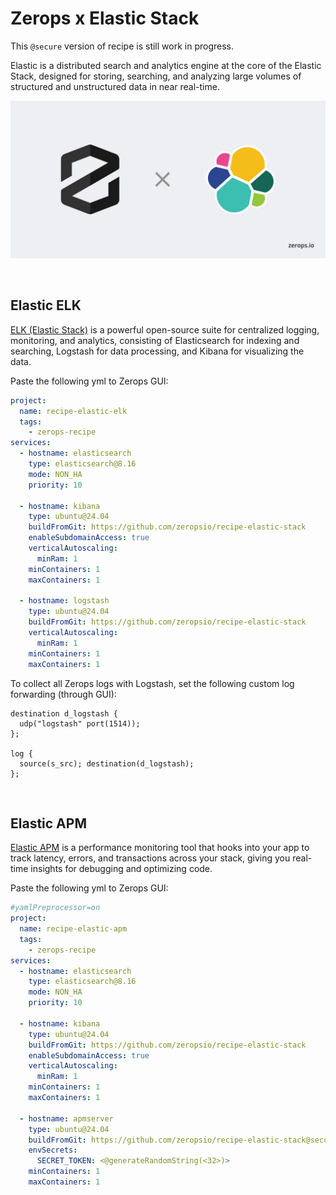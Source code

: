 # Zerops x Elastic Stack

This `@secure` version of recipe is still work in progress.

Elastic is a distributed search and analytics engine at the core of the Elastic Stack, designed for storing, searching, and analyzing large volumes of structured and unstructured data in near real-time.

![elastic](https://github.com/zeropsio/recipe-shared-assets/blob/main/covers/svg/cover-elastic.svg)

<br/>

## Elastic ELK

[ELK (Elastic Stack)](https://www.elastic.co/elastic-stack/) is a powerful open-source suite for centralized logging, monitoring, and analytics, consisting of Elasticsearch for indexing and searching, Logstash for data processing, and Kibana for visualizing the data.

Paste the following yml to Zerops GUI:
```yaml
project:
  name: recipe-elastic-elk
  tags:
    - zerops-recipe
services:
  - hostname: elasticsearch
    type: elasticsearch@8.16
    mode: NON_HA
    priority: 10

  - hostname: kibana
    type: ubuntu@24.04
    buildFromGit: https://github.com/zeropsio/recipe-elastic-stack
    enableSubdomainAccess: true
    verticalAutoscaling:
      minRam: 1
    minContainers: 1
    maxContainers: 1

  - hostname: logstash
    type: ubuntu@24.04
    buildFromGit: https://github.com/zeropsio/recipe-elastic-stack
    verticalAutoscaling:
      minRam: 1
    minContainers: 1
    maxContainers: 1
```

To collect all Zerops logs with Logstash, set the following custom log forwarding (through GUI):
```
destination d_logstash {
  udp("logstash" port(1514));
};

log {
  source(s_src); destination(d_logstash);
};
```

<br/>

## Elastic APM

[Elastic APM](https://www.elastic.co/what-is/application-performance-monitoring) is a performance monitoring tool that hooks into your app to track latency, errors, and transactions across your stack, giving you real-time insights for debugging and optimizing code.

Paste the following yml to Zerops GUI:
```yaml
#yamlPreprocessor=on
project:
  name: recipe-elastic-apm
  tags:
    - zerops-recipe
services:
  - hostname: elasticsearch
    type: elasticsearch@8.16
    mode: NON_HA
    priority: 10

  - hostname: kibana
    type: ubuntu@24.04
    buildFromGit: https://github.com/zeropsio/recipe-elastic-stack
    enableSubdomainAccess: true
    verticalAutoscaling:
      minRam: 1
    minContainers: 1
    maxContainers: 1

  - hostname: apmserver
    type: ubuntu@24.04
    buildFromGit: https://github.com/zeropsio/recipe-elastic-stack@secure
    envSecrets:
      SECRET_TOKEN: <@generateRandomString(<32>)>
    minContainers: 1
    maxContainers: 1
```

